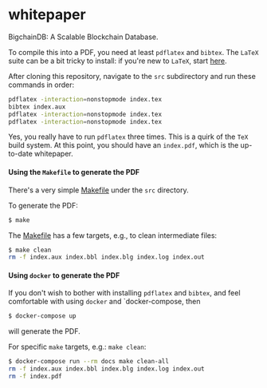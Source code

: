 # whitepaper
BigchainDB: A Scalable Blockchain Database.

To compile this into a PDF, you need at least `pdflatex` and `bibtex`. The `LaTeX` suite can be a bit tricky to install: if you're new to `LaTeX`, start [here](https://latex-project.org/ftp.html).

After cloning this repository, navigate to the `src` subdirectory and run these commands in order:

```bash
pdflatex -interaction=nonstopmode index.tex
bibtex index.aux
pdflatex -interaction=nonstopmode index.tex
pdflatex -interaction=nonstopmode index.tex
```

Yes, you really have to run `pdflatex` three times.  This is a quirk of the `TeX` build system. At this point, you should have an `index.pdf`, which is the up-to-date whitepaper.

#### Using the `Makefile` to generate the PDF
There's a very simple [Makefile](src/Makefile) under the `src` directory.

To generate the PDF:

```bash
$ make
```

The [Makefile](src/Makefile) has a few targets, e.g., to clean intermediate
files:

```bash
$ make clean
rm -f index.aux index.bbl index.blg index.log index.out
```

#### Using `docker` to generate the PDF
If you don't wish to bother with installing `pdflatex` and `bibtex`, and feel
comfortable with using `docker` and `docker-compose, then

```bash
$ docker-compose up
```

will generate the PDF.

For specific `make` targets, e.g.: `make clean`:

```bash
$ docker-compose run --rm docs make clean-all
rm -f index.aux index.bbl index.blg index.log index.out
rm -f index.pdf
```
